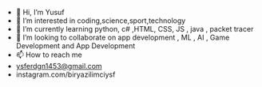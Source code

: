 - 👋 Hi, I’m Yusuf
- 👀 I’m interested in coding,science,sport,technology
- 🌱 I’m currently learning python, c# ,HTML, CSS, JS , java , packet tracer 
- 💞️ I’m looking to collaborate on app development , ML , AI , Game Development and App Development
- 📫 How to reach me 
- ysferdgn1453@gmail.com  
- instagram.com/biryazilimciysf

<!---
biryazilimciysf/biryazilimciysf is a ✨ special ✨ repository because its `README.md` (this file) appears on your GitHub profile.
You can click the Preview link to take a look at your changes.
--->
